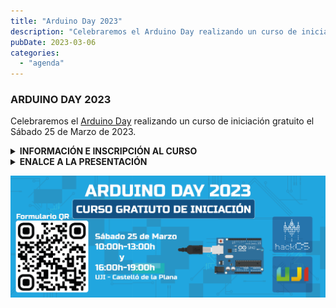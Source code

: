 ```yaml
---
title: "Arduino Day 2023"
description: "Celebraremos el Arduino Day realizando un curso de iniciación gratuito el Sábado 25 de Marzo de 2023."
pubDate: 2023-03-06
categories: 
  - "agenda"
---
```


### ARDUINO DAY 2023

Celebraremos el [Arduino Day](https://days.arduino.cc/about) realizando un curso de iniciación gratuito el Sábado 25 de Marzo de 2023.

 <details>
  <summary><strong>INFORMACIÓN E INSCRIPCIÓN AL CURSO</strong></summary>

  Fecha: **sábado 25/03**

  Lugar: [UJI](https://www.google.es/maps/place/Universitat+Jaume+I/@39.9902105,-0.0511631,14z/data=!4m6!3m5!1s0xd5ffe0fca9b5147:0x1368bf53b3a7fb3f!8m2!3d39.9943481!4d-0.0702147!16zL20vMDg0dGNk?coh=164777&entry=tt&shorturl=1)

  En el curso se enseñará la estructura básica del Arduino, el uso de sus pines GPIO y de los pines analógicos. Asimismo, se realizarán proyectos de forma práctica para experimentar cómo funciona el Arduino.

  Se harán dos grupos: uno por la mañana de **10-14h** y otro de **15-19h**. Cada grupo contará con aproximadamente 10 personas, teniendo en cuenta el orden de inscripción.

  **IMPORTANTE: Es necesario traer ordenador portátil con el Arduino IDE instalado.**

  
  Link para inscribirse: https://forms.gle/v6hs5AMncxMhfBMW9
</details>

<details><summary><strong>ENALCE A LA PRESENTACIÓN</strong></summary></details>

 ![](images/Banner-Arduino-Day-1024x3952023.png)

